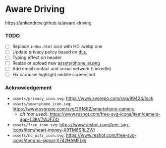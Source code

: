 # Aware Driving

https://ankandrew.github.io/aware-driving

### TODO

- [ ] Replace `index.html` icon with HD .webp one
- [ ] Update privacy policy based on [this](https://sites.google.com/view/aware-driving-privacy-policy).
- [ ] Typing effect on header
- [ ] Resize or upload new [assets/phone_ai.png](assets/phone_ai.png)
- [ ] Add email contact and social network (LinkedIn)
- [ ] Fix carousel highlight middle screenshot

### Acknowledgement

* `assets/privacy_icon.svg`: https://www.svgrepo.com/svg/99424/lock
* `assets/smartphone_icon.svg`: https://www.svgrepo.com/svg/291682/smartphone-camera
    * _alt (not used)_: https://www.reshot.com/free-svg-icons/item/camera-app-L3KV7WJFZ4/
* `assets/free_icon.svg`: https://www.reshot.com/free-svg-icons/item/heart-money-X9TM6SRL2W/
* `assets/no_wifi_icon.svg`: https://www.reshot.com/free-svg-icons/item/no-signal-X742HAMFL6/
